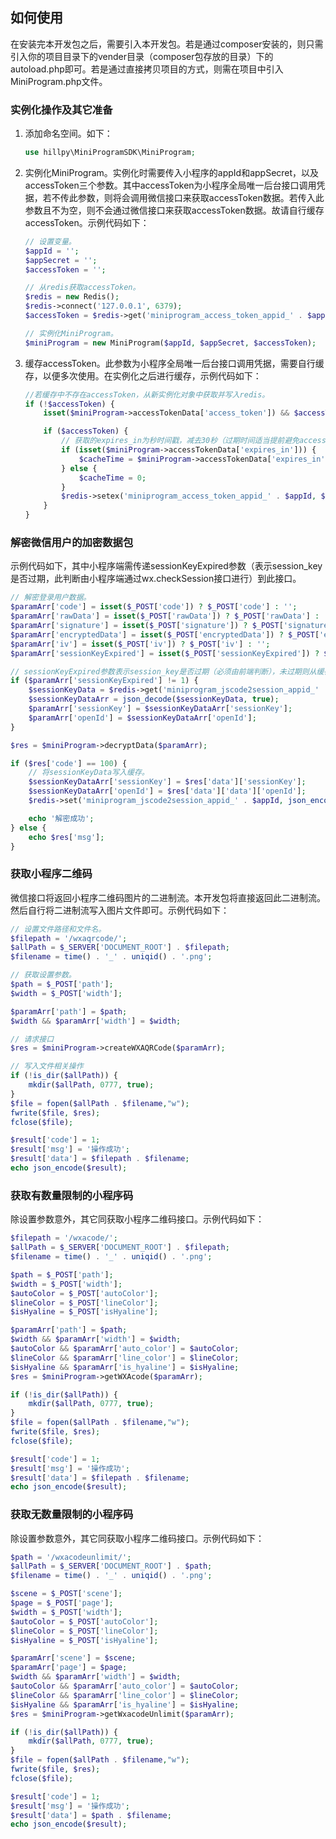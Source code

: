## 如何使用

在安装完本开发包之后，需要引入本开发包。若是通过composer安装的，则只需引入你的项目目录下的vender目录（composer包存放的目录）下的autoload.php即可。若是通过直接拷贝项目的方式，则需在项目中引入MiniProgram.php文件。

### 实例化操作及其它准备

1. 添加命名空间。如下：

    ```PHP
    use hillpy\MiniProgramSDK\MiniProgram;
    ```

2. 实例化MiniProgram。实例化时需要传入小程序的appId和appSecret，以及accessToken三个参数。其中accessToken为小程序全局唯一后台接口调用凭据，若不传此参数，则将会调用微信接口来获取accessToken数据。若传入此参数且不为空，则不会通过微信接口来获取accessToken数据。故请自行缓存accessToken。示例代码如下：

    ```PHP
    // 设置变量。
    $appId = '';
    $appSecret = '';
    $accessToken = '';
    
    // 从redis获取accessToken。
    $redis = new Redis();
    $redis->connect('127.0.0.1', 6379);
    $accessToken = $redis->get('miniprogram_access_token_appid_' . $appId);
    
    // 实例化MiniProgram。
    $miniProgram = new MiniProgram($appId, $appSecret, $accessToken);
    ```

3. 缓存accessToken。此参数为小程序全局唯一后台接口调用凭据，需要自行缓存，以便多次使用。在实例化之后进行缓存，示例代码如下：

    ```PHP
    //若缓存中不存在accessToken，从新实例化对象中获取并写入redis。
    if (!$accessToken) {
        isset($miniProgram->accessTokenData['access_token']) && $accessToken = $miniProgram->accessTokenData['access_token'];
    
        if ($accessToken) {
            // 获取的expires_in为秒时间戳，减去30秒（过期时间适当提前避免accessToken实际已失效）。
            if (isset($miniProgram->accessTokenData['expires_in'])) {
                $cacheTime = $miniProgram->accessTokenData['expires_in'] - 30;
            } else {
                $cacheTime = 0;
            }
            $redis->setex('miniprogram_access_token_appid_' . $appId, $cacheTime, $accessToken);
        }
    }
    ```

### 解密微信用户的加密数据包

示例代码如下，其中小程序端需传递sessionKeyExpired参数（表示session_key是否过期，此判断由小程序端通过wx.checkSession接口进行）到此接口。

```PHP
// 解密登录用户数据。
$paramArr['code'] = isset($_POST['code']) ? $_POST['code'] : '';
$paramArr['rawData'] = isset($_POST['rawData']) ? $_POST['rawData'] : '';
$paramArr['signature'] = isset($_POST['signature']) ? $_POST['signature'] : '';
$paramArr['encryptedData'] = isset($_POST['encryptedData']) ? $_POST['encryptedData'] : '';
$paramArr['iv'] = isset($_POST['iv']) ? $_POST['iv'] : '';
$paramArr['sessionKeyExpired'] = isset($_POST['sessionKeyExpired']) ? $_POST['sessionKeyExpired'] : '';

// sessionKeyExpired参数表示session_key是否过期（必须由前端判断），未过期则从缓存获取sessionKeyData。
if ($paramArr['sessionKeyExpired'] != 1) {
    $sessionKeyData = $redis->get('miniprogram_jscode2session_appid_' . $appId);
    $sessionKeyDataArr = json_decode($sessionKeyData, true);
    $paramArr['sessionKey'] = $sessionKeyDataArr['sessionKey'];
    $paramArr['openId'] = $sessionKeyDataArr['openId'];
}

$res = $miniProgram->decryptData($paramArr);

if ($res['code'] == 100) {
    // 将sessionKeyData写入缓存。
    $sessionKeyDataArr['sessionKey'] = $res['data']['sessionKey'];
    $sessionKeyDataArr['openId'] = $res['data']['data']['openId'];
    $redis->set('miniprogram_jscode2session_appid_' . $appId, json_encode($sessionKeyDataArr));

    echo '解密成功';
} else {
    echo $res['msg'];
}
```

### 获取小程序二维码

微信接口将返回小程序二维码图片的二进制流。本开发包将直接返回此二进制流。然后自行将二进制流写入图片文件即可。示例代码如下：

```PHP
// 设置文件路径和文件名。
$filepath = '/wxaqrcode/';
$allPath = $_SERVER['DOCUMENT_ROOT'] . $filepath;
$filename = time() . '_' . uniqid() . '.png';

// 获取设置参数。
$path = $_POST['path'];
$width = $_POST['width'];

$paramArr['path'] = $path;
$width && $paramArr['width'] = $width;

// 请求接口
$res = $miniProgram->createWXAQRCode($paramArr);

// 写入文件相关操作
if (!is_dir($allPath)) {
    mkdir($allPath, 0777, true);
}
$file = fopen($allPath . $filename,"w");
fwrite($file, $res);
fclose($file);

$result['code'] = 1;
$result['msg'] = '操作成功';
$result['data'] = $filepath . $filename;
echo json_encode($result);
```

### 获取有数量限制的小程序码

除设置参数意外，其它同获取小程序二维码接口。示例代码如下：

```PHP
$filepath = '/wxacode/';
$allPath = $_SERVER['DOCUMENT_ROOT'] . $filepath;
$filename = time() . '_' . uniqid() . '.png';

$path = $_POST['path'];
$width = $_POST['width'];
$autoColor = $_POST['autoColor'];
$lineColor = $_POST['lineColor'];
$isHyaline = $_POST['isHyaline'];

$paramArr['path'] = $path;
$width && $paramArr['width'] = $width;
$autoColor && $paramArr['auto_color'] = $autoColor;
$lineColor && $paramArr['line_color'] = $lineColor;
$isHyaline && $paramArr['is_hyaline'] = $isHyaline;
$res = $miniProgram->getWXAcode($paramArr);

if (!is_dir($allPath)) {
    mkdir($allPath, 0777, true);
}
$file = fopen($allPath . $filename,"w");
fwrite($file, $res);
fclose($file);

$result['code'] = 1;
$result['msg'] = '操作成功';
$result['data'] = $filepath . $filename;
echo json_encode($result);
```

### 获取无数量限制的小程序码

除设置参数意外，其它同获取小程序二维码接口。示例代码如下：

```PHP
$path = '/wxacodeunlimit/';
$allPath = $_SERVER['DOCUMENT_ROOT'] . $path;
$filename = time() . '_' . uniqid() . '.png';

$scene = $_POST['scene'];
$page = $_POST['page'];
$width = $_POST['width'];
$autoColor = $_POST['autoColor'];
$lineColor = $_POST['lineColor'];
$isHyaline = $_POST['isHyaline'];

$paramArr['scene'] = $scene;
$paramArr['page'] = $page;
$width && $paramArr['width'] = $width;
$autoColor && $paramArr['auto_color'] = $autoColor;
$lineColor && $paramArr['line_color'] = $lineColor;
$isHyaline && $paramArr['is_hyaline'] = $isHyaline;
$res = $miniProgram->getWxacodeUnlimit($paramArr);

if (!is_dir($allPath)) {
    mkdir($allPath, 0777, true);
}
$file = fopen($allPath . $filename,"w");
fwrite($file, $res);
fclose($file);

$result['code'] = 1;
$result['msg'] = '操作成功';
$result['data'] = $path . $filename;
echo json_encode($result);
```